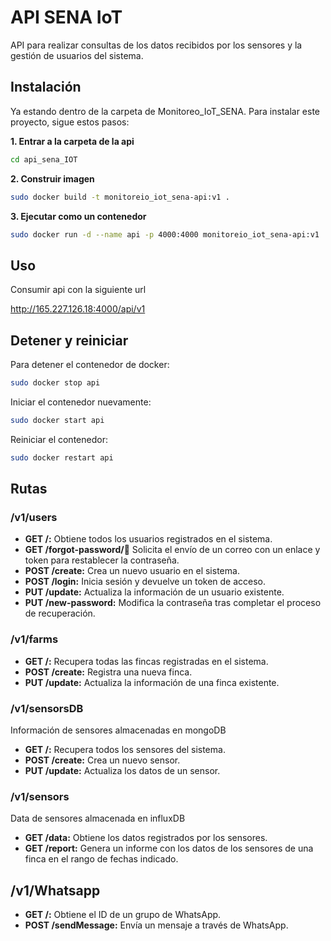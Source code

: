 # API SENA IoT

API para realizar consultas de los datos recibidos por los sensores y la gestión de usuarios del sistema.
## Instalación
Ya estando dentro de la carpeta de Monitoreo_IoT_SENA. Para instalar este proyecto, sigue estos pasos:

**1. Entrar a la carpeta de la api**

```bash
cd api_sena_IOT
```

**2. Construir imagen**
```bash
sudo docker build -t monitoreio_iot_sena-api:v1 .
```

**3. Ejecutar como un contenedor**
```bash
sudo docker run -d --name api -p 4000:4000 monitoreio_iot_sena-api:v1
```

## Uso
Consumir api con la siguiente url

http://165.227.126.18:4000/api/v1

## Detener y reiniciar
Para detener el contenedor de docker: 
```bash
sudo docker stop api
```

Iniciar el contenedor nuevamente:
```bash
sudo docker start api
```

Reiniciar el contenedor:
```bash
sudo docker restart api
```

## Rutas
### /v1/users
- **GET /:** Obtiene todos los usuarios registrados en el sistema.
- **GET /forgot-password/:email:** Solicita el envío de un correo con un enlace y token para restablecer la contraseña.
- **POST /create:** Crea un nuevo usuario en el sistema.
- **POST /login:** Inicia sesión y devuelve un token de acceso.
- **PUT /update:** Actualiza la información de un usuario existente.
- **PUT /new-password:** Modifica la contraseña tras completar el proceso de recuperación.

### /v1/farms
- **GET /:** Recupera todas las fincas registradas en el sistema.
- **POST /create:** Registra una nueva finca.
- **PUT /update:** Actualiza la información de una finca existente.

### /v1/sensorsDB
Información de sensores almacenadas en mongoDB
- **GET /:** Recupera todos los sensores del sistema.
- **POST /create:** Crea un nuevo sensor.
- **PUT /update:** Actualiza los datos de un sensor.

### /v1/sensors
Data de sensores almacenada en influxDB
- **GET /data:** Obtiene los datos registrados por los sensores.
- **GET /report:** Genera un informe con los datos de los sensores de una finca en el rango de fechas indicado.

## /v1/Whatsapp
- **GET /:** Obtiene el ID de un grupo de WhatsApp.
- **POST /sendMessage:** Envía un mensaje a través de WhatsApp.